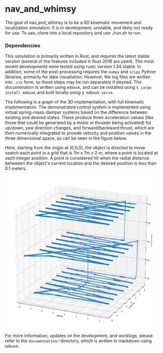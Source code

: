 # nav_and_whimsy

The goal of nav_and_whimsy is to be a 6D kinematic movement and localization simulation.
It is in development, unstable, and likely not ready for use. To use, clone into a local repository
and use ./run.sh to run.

### Dependencies
This simulation is primarily written in Rust, and requires the latest stable version (several of
the features included in Rust 2018 are used). The most recent developments were tested using
rustc version 1.34 stable. In addition, some of the post-processing requires the `numpy` and
`scipy` Python libraries, primarily for data visualiation. However, the log files are written
into `.csv` form, so those steps may be run separately if desired. The documenation is written
using `mdbook`, and can be installed using `$ cargo install mdbook` and built locally using
`$ mdbook serve`. 

The following is a graph of the 3D implementation, with full kinematic implementation.
The demonstrated control system is implemented using virtual spring-mass-damper systems based on
the difference between existing and desired states. These produce three acceleration values
(like those that could be generated by a motor or thruster being activated) for up/down,
yaw direction changes, and forward/backward thrust, which are then numerically integrated
to provide velocity and position values in the three dimensional space, as can be seen
in the figure below.

Here, starting from the origin at (0,0,0), the object is directed to move search each point
in a grid that is 7m x 7m x 2 m, where a point is located at each integer position. A point
is considered hit when the radial distance betweeen the object's current location and the
desired position is less than 0.1 meters.


<p align="center"><img src="/documentation/images/full_3D_grid_20180622.png" width="600" height="500" /></p>

For more information, updates on the development, and worklogs, please refer to
the `documentation/` directory, which is written in markdown using `mdbook`.
